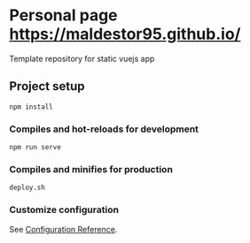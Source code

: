 # Personal page https://maldestor95.github.io/

Template repository for static vuejs app
## Project setup
```
npm install
```

### Compiles and hot-reloads for development
```
npm run serve
```

### Compiles and minifies for production

```
deploy.sh
```

### Customize configuration
See [Configuration Reference](https://cli.vuejs.org/config/).

